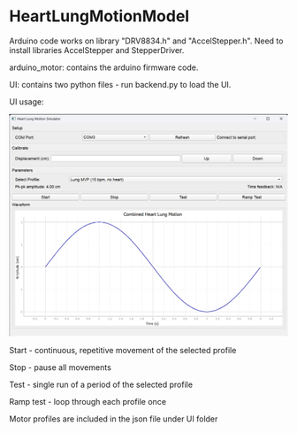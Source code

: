 # HeartLungMotionModel

Arduino code works on library "DRV8834.h" and "AccelStepper.h". Need to install libraries AccelStepper and StepperDriver.

arduino_motor: contains the arduino firmware code.

UI: contains two python files - run backend.py to load the UI.

UI usage:

![UI design](UI/UI.png)

Start - continuous, repetitive movement of the selected profile

Stop - pause all movements

Test - single run of a period of the selected profile

Ramp test - loop through each profile once 

Motor profiles are included in the json file under UI folder
